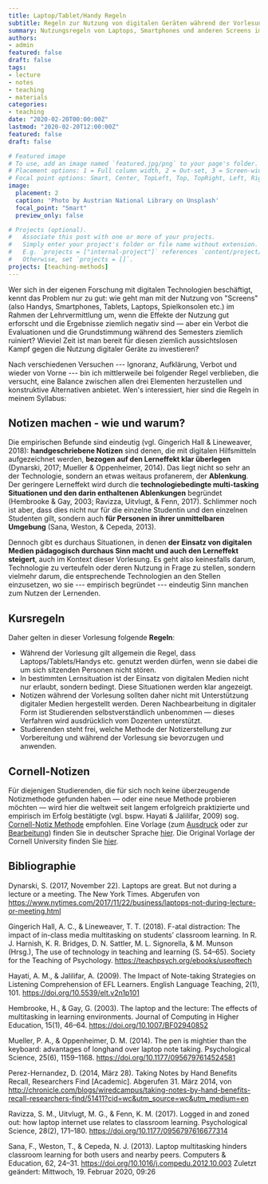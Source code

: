 ```yaml
---
title: Laptop/Tablet/Handy Regeln
subtitle: Regeln zur Nutzung von digitalen Geräten während der Vorlesung - mit Alternativvorschlägen
summary: Nutzungsregeln von Laptops, Smartphones und anderen Screens im Unterricht (Vorlesung/Seminar). Enthält auch Links zu meinen deutschen Vorlagen zur Nutzung des Cornell Notizsystems.
authors:
- admin
featured: false
draft: false
tags:
- lecture
- notes
- teaching
- materials
categories:
- teaching
date: "2020-02-20T00:00:00Z"
lastmod: "2020-02-20T12:00:00Z"
featured: false
draft: false

# Featured image
# To use, add an image named `featured.jpg/png` to your page's folder.
# Placement options: 1 = Full column width, 2 = Out-set, 3 = Screen-width
# Focal point options: Smart, Center, TopLeft, Top, TopRight, Left, Right, BottomLeft, Bottom, BottomRight
image:
  placement: 2
  caption: 'Photo by Austrian National Library on Unsplash'
  focal_point: "Smart"
  preview_only: false

# Projects (optional).
#   Associate this post with one or more of your projects.
#   Simply enter your project's folder or file name without extension.
#   E.g. `projects = ["internal-project"]` references `content/project/deep-learning/index.md`.
#   Otherwise, set `projects = []`.
projects: [teaching-methods]
---
```

Wer sich in der eigenen Forschung mit digitalen Technologien beschäftigt, kennt das Problem nur zu gut: wie geht man mit der Nutzung von "Screens" (also Handys, Smartphones, Tablets, Laptops, Spielkonsolen etc.) im Rahmen der Lehrvermittlung um, wenn die Effekte der Nutzung gut erforscht und die Ergebnisse ziemlich negativ sind — aber ein Verbot die Evaluationen und die Grundstimmung während des Semesters ziemlich ruiniert? Wieviel Zeit ist man bereit für diesen ziemlich aussichtslosen Kampf gegen die Nutzung digitaler Geräte zu investieren?

Nach verschiedenen Versuchen --- Ignoranz, Aufklärung, Verbot und wieder von Vorne --- bin ich mittlerweile bei folgender Regel verblieben, die versucht, eine Balance zwischen allen drei Elementen herzustellen und konstruktive Alternativen anbietet. Wen's interessiert, hier sind die Regeln in meinem Syllabus:

## Notizen machen - wie und warum?

Die empirischen Befunde sind eindeutig (vgl. Gingerich Hall & Lineweaver, 2018): **handgeschriebene Notizen** sind denen, die mit digitalen Hilfsmitteln aufgezeichnet werden, **bezogen auf den Lerneffekt klar überlegen** (Dynarski, 2017; Mueller & Oppenheimer, 2014). Das liegt nicht so sehr an der Technologie, sondern an etwas weitaus profanerem, der **Ablenkung**. Der geringere Lerneffekt wird durch die **technologiebedingte multi-tasking Situationen und den darin enthaltenen Ablenkungen** begründet (Hembrooke & Gay, 2003; Ravizza, Uitvlugt, & Fenn, 2017). Schlimmer noch ist aber, dass dies nicht nur für die einzelne Studentin und den einzelnen Studenten gilt, sondern auch **für Personen in ihrer unmittelbaren Umgebung** (Sana, Weston, & Cepeda, 2013).

Dennoch gibt es durchaus Situationen, in denen **der Einsatz von digitalen Medien pädagogisch durchaus Sinn macht und auch den Lerneffekt steigert**, auch im Kontext dieser Vorlesung. Es geht also keinesfalls darum, Technologie zu verteufeln oder deren Nutzung in Frage zu stellen, sondern vielmehr darum, die entsprechende Technologien an den Stellen einzusetzen, wo sie --- empirisch begründet --- eindeutig Sinn manchen zum Nutzen der Lernenden.

## Kursregeln

Daher gelten in dieser Vorlesung folgende **Regeln**:

- Während der Vorlesung gilt allgemein die Regel, dass Laptops/Tablets/Handys etc. genutzt werden dürfen, wenn sie dabei die um sich sitzenden Personen nicht stören.
- In bestimmten Lernsituation ist der Einsatz von digitalen Medien nicht nur erlaubt, sondern bedingt. Diese Situationen werden klar angezeigt.
- Notizen während der Vorlesung sollten daher nicht mit Unterstützung digitaler Medien hergestellt werden. Deren Nachbearbeitung in digitaler Form ist Studierenden selbstverständlich unbenommen — dieses Verfahren wird ausdrücklich vom Dozenten unterstützt.
- Studierenden steht frei, welche Methode der Notizerstellung zur Vorbereitung und während der Vorlesung sie bevorzugen und anwenden.

## Cornell-Notizen

Für diejenigen Studierenden, die für sich noch keine überzeugende Notizmethode gefunden haben — oder eine neue Methode probieren möchten — wird hier die weltweit seit langem erfolgreich praktizierte und empirisch im Erfolg bestätigte (vgl. bspw. Hayati & Jalilifar, 2009) sog. [Cornell-Notiz Methode](https://de.wikihow.com/Cornell-Notizen-machen) empfohlen. Eine Vorlage (zum [Ausdruck](https://osf.io/ufe6q/) oder zur [Bearbeitung](https://osf.io/jhda3/)) finden Sie in deutscher Sprache [hier](https://osf.io/rudt9/). Die Original Vorlage der Cornell University finden Sie [hier](http://lsc.cornell.edu/wp-content/uploads/2015/10/Cornell-Note_Taking-System.pdf). 


## Bibliographie

Dynarski, S. (2017, November 22). Laptops are great. But not during a lecture or a meeting. The New York Times. Abgerufen von https://www.nytimes.com/2017/11/22/business/laptops-not-during-lecture-or-meeting.html

Gingerich Hall, A. C., & Lineweaver, T. T. (2018). F-atal distraction: The impact of in-class media multitasking on students’ classroom learning. In R. J. Harnish, K. R. Bridges, D. N. Sattler, M. L. Signorella, & M. Munson (Hrsg.), The use of technology in teaching and learning (S. 54–65). Society for the Teaching of Psychology. https://teachpsych.org/ebooks/useoftech

Hayati, A. M., & Jalilifar, A. (2009). The Impact of Note-taking Strategies on Listening Comprehension of EFL Learners. English Language Teaching, 2(1), 101. https://doi.org/10.5539/elt.v2n1p101

Hembrooke, H., & Gay, G. (2003). The laptop and the lecture: The effects of multitasking in learning environments. Journal of Computing in Higher Education, 15(1), 46–64. https://doi.org/10.1007/BF02940852

Mueller, P. A., & Oppenheimer, D. M. (2014). The pen is mightier than the keyboard: advantages of longhand over laptop note taking. Psychological Science, 25(6), 1159–1168. https://doi.org/10.1177/0956797614524581

Perez-Hernandez, D. (2014, März 28). Taking Notes by Hand Benefits Recall, Researchers Find [Academic]. Abgerufen 31. März 2014, von http://chronicle.com/blogs/wiredcampus/taking-notes-by-hand-benefits-recall-researchers-find/51411?cid=wc&utm_source=wc&utm_medium=en

Ravizza, S. M., Uitvlugt, M. G., & Fenn, K. M. (2017). Logged in and zoned out: how laptop internet use relates to classroom learning. Psychological Science, 28(2), 171–180. https://doi.org/10.1177/0956797616677314

Sana, F., Weston, T., & Cepeda, N. J. (2013). Laptop multitasking hinders classroom learning for both users and nearby peers. Computers & Education, 62, 24–31. https://doi.org/10.1016/j.compedu.2012.10.003
Zuletzt geändert: Mittwoch, 19. Februar 2020, 09:26
